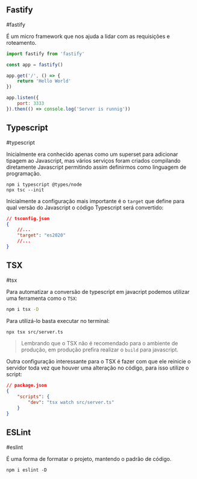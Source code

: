 ## Fastify
#fastify

É um micro framework que nos ajuda a lidar com as requisições e roteamento.

```javascript
import fastify from 'fastify'

const app = fastify()

app.get('/', () => {
	return 'Hello World'
})

app.listen({
	port: 3333
}).then(() => console.log('Server is runnig'))
```

## Typescript
#typescript

Inicialmente era conhecido apenas como um superset para adicionar tipagem ao Javascript, mas vários serviços foram criados compilando diretamente Javascript permitindo assim definirmos como linguagem de programação.

```shell
npm i typescript @types/node
npx tsc --init
```

Inicialmente a configuração mais importante é o `target` que define para qual versão do Javascript o código Typescript será convertido:
```json
// tsconfig.json
{
	//...
	"target": "es2020"
	//...
}
```

## TSX
#tsx

Para automatizar a conversão de typescript em javacript podemos utilizar uma ferramenta como o `TSX`:
```bash
npm i tsx -D
```

Para utilizá-lo basta executar no terminal:
```bash
npx tsx src/server.ts
```

> Lembrando que o TSX não é recomendado para o ambiente de produção, em produção prefira realizar o `build` para javascript.

Outra configuração interessante para o TSX é fazer com que ele reinicie o servidor toda vez que houver uma alteração no código, para isso utilize o script:
```json
// package.json
{
	"scripts": {
		"dev": "tsx watch src/server.ts"
	}
}
```

## ESLint
#eslint

É uma forma de formatar o projeto, mantendo o padrão de código.
```shell
npm i eslint -D
```

